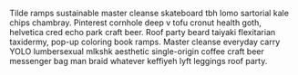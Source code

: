 Tilde ramps sustainable master cleanse skateboard tbh lomo sartorial kale chips chambray. Pinterest cornhole deep v tofu cronut health goth, helvetica cred echo park craft beer. Roof party beard taiyaki flexitarian taxidermy, pop-up coloring book ramps. Master cleanse everyday carry YOLO lumbersexual mlkshk aesthetic single-origin coffee craft beer messenger bag man braid whatever keffiyeh lyft leggings roof party.